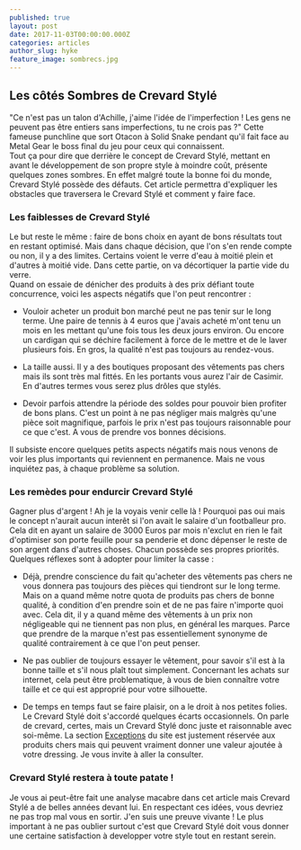 ```yaml
---
published: true
layout: post
date: 2017-11-03T00:00:00.000Z
categories: articles
author_slug: hyke
feature_image: sombrecs.jpg
---
```

## Les côtés Sombres de Crevard Stylé

"Ce n'est pas un talon d'Achille, j'aime l'idée de l'imperfection ! Les gens ne peuvent pas être entiers sans imperfections, tu ne crois pas ?"
Cette fameuse punchline que sort Otacon à Solid Snake pendant qu'il fait face au Metal Gear le boss final du jeu pour ceux qui connaissent.  
Tout ça pour dire que derrière le concept de Crevard Stylé, mettant en avant le développement de son propre style à moindre coût, présente quelques zones sombres. En effet malgré toute la bonne foi du monde, Crevard Stylé possède des défauts. Cet article permettra d'expliquer les obstacles que traversera le Crevard Stylé et comment y faire face.

### Les faiblesses de Crevard Stylé

Le but reste le même : faire de bons choix en ayant de bons résultats tout en restant optimisé. Mais dans chaque décision, que l'on s'en rende compte ou non, il y a des limites. Certains voient le verre d'eau à moitié plein et d'autres à moitié vide. Dans cette partie, on va décortiquer la partie vide du verre.  
Quand on essaie de dénicher des produits à des prix défiant toute concurrence, voici les aspects négatifs que l'on peut rencontrer :

* Vouloir acheter un produit bon marché peut ne pas tenir sur le long terme. Une paire de tennis à 4 euros que j'avais acheté m'ont tenu un mois en les mettant qu'une fois tous les deux jours environ. Ou encore un cardigan qui se déchire facilement à force de le mettre et de le laver plusieurs fois. En gros, la qualité n'est pas toujours au rendez-vous.

* La taille aussi. Il y a des boutiques proposant des vêtements pas chers mais ils sont très mal fittés. En les portants vous aurez l'air de Casimir. En d'autres termes vous serez plus drôles que stylés.

* Devoir parfois attendre la période des soldes pour pouvoir bien profiter de bons plans. C'est un point à ne pas négliger mais malgrès qu'une pièce soit magnifique, parfois le prix n'est pas toujours raisonnable pour ce que c'est. A vous de prendre vos bonnes décisions.

Il subsiste encore quelques petits aspects négatifs mais nous venons de voir les plus importants qui reviennent en permanence. Mais ne vous inquiétez pas, à chaque problème sa solution.

### Les remèdes pour endurcir Crevard Stylé

Gagner plus d'argent ! Ah je la voyais venir celle là ! Pourquoi pas oui mais le concept n'aurait aucun interêt si l'on avait le salaire d'un footballeur pro. Cela dit en ayant un salaire de 3000 Euros par mois n'exclut en rien le fait d'optimiser son porte feuille pour sa penderie et donc dépenser le reste de son argent dans d'autres choses. Chacun possède ses propres priorités.  
Quelques réflexes sont à adopter pour limiter la casse :  

* Déjà, prendre conscience du fait qu'acheter des vêtements pas chers ne vous donnera pas toujours des pièces qui tiendront sur le long terme. Mais on a quand même notre quota de produits pas chers de bonne qualité, à condition d'en prendre soin et de ne pas faire n'importe quoi avec. Cela dit, il y a quand même des vêtements à un prix non négligeable qui ne tiennent pas non plus, en général les marques. Parce que prendre de la marque n'est pas essentiellement synonyme de qualité contrairement à ce que l'on peut penser.

* Ne pas oublier de toujours essayer le vêtement, pour savoir s'il est à la bonne taille et s'il nous plaît tout simplement. Concernant les achats sur internet, cela peut être problematique, à vous de bien connaître votre taille et ce qui est approprié pour votre silhouette.

* De temps en temps faut se faire plaisir, on a le droit à nos petites folies. Le Crevard Stylé doit s'accordé quelques écarts occasionnels. On parle de crevard, certes, mais un Crevard Stylé donc juste et raisonnable avec soi-même. La section [Exceptions](http://www.crevardstyle.com/category/exceptions) du site est justement réservée aux produits chers mais qui peuvent vraiment donner une valeur ajoutée à votre dressing. Je vous invite à aller la consulter.

### Crevard Stylé restera à toute patate !

Je vous ai peut-être fait une analyse macabre dans cet article mais Crevard Stylé a de belles années devant lui. En respectant ces idées, vous devriez ne pas trop mal vous en sortir. J'en suis une preuve vivante ! Le plus important à ne pas oublier surtout c'est que Crevard Stylé doit vous donner une certaine satisfaction à developper votre style tout en restant serein.
